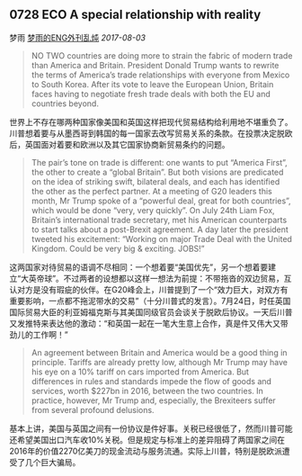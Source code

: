 ## 0728 ECO A special relationship with reality

梦雨 [梦雨的ENG外刊乱炖](javascript:void(0);) *2017-08-03*

> NO TWO countries are doing more to strain the fabric of modern trade than America and Britain. President Donald Trump wants to rewrite the terms of America’s trade relationships with everyone from Mexico to South Korea. After its vote to leave the European Union, Britain faces having to negotiate fresh trade deals with both the EU and countries beyond.

世界上不存在哪两种国家像美国和英国这样把现代贸易结构给利用地不堪重负了。川普想着要与从墨西哥到韩国的每一国家去改写贸易关系的条款。在投票决定脱欧后，英国面对着要和欧洲以及其它国家协商新贸易条约的问题。

> The pair’s tone on trade is different: one wants to put “America First”, the other to create a “global Britain”. But both visions are predicated on the idea of striking swift, bilateral deals, and each has identified the other as the perfect partner. At a meeting of G20 leaders this month, Mr Trump spoke of a “powerful deal, great for both countries”, which would be done “very, very quickly”. On July 24th Liam Fox, Britain’s international trade secretary, met his American counterparts to start talks about a post-Brexit agreement. A day later the president tweeted his excitement: “Working on major Trade Deal with the United Kingdom. Could be very big & exciting. JOBS!”

这两国家对待贸易的语调不尽相同：一个想着要“美国优先”，另一个想着要建立“大英帝球”。不过两者的设想都以这样一想法为前提：不带拖沓的双边贸易，互认对方是没有瑕疵的伙伴。在G20峰会上，川普提到了一个“效力巨大，对双方有重要影响，一点都不拖泥带水的交易”（十分川普式的发言）。7月24日，时任英国国际贸易大臣的利亚姆福克斯与其美国同级官员会谈关于脱欧后协议。一天后川普又发推特来表达他的激动：“和英国一起在一笔大生意上合作，真是件又伟大又带劲儿的工作啊！”

> An agreement between Britain and America would be a good thing in principle. Tariffs are already pretty low, although Mr Trump may have his eye on a 10% tariff on cars imported from America. But differences in rules and standards impede the flow of goods and services, worth $227bn in 2016, between the two countries. In practice, however, Mr Trump and, especially, the Brexiteers suffer from several profound delusions.

基本上讲，美国与英国之间有一份协议是件好事。关税已经很低了，然而川普可能还希望美国出口汽车收10%关税。但是规定与标准上的差异阻碍了两国家之间在2016年的价值2270亿美刀的现金流动与服务流通。实际上川普，特别是脱欧派遭受了几个巨大骗局。









